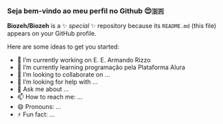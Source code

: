 ### Seja bem-vindo ao meu perfil no Github 😍🇧🇷


**Biozeh/Biozeh** is a ✨ _special_ ✨ repository because its `README.md` (this file) appears on your GitHub profile.

Here are some ideas to get you started:

- 🔭 I’m currently working on E. E. Armando Rizzo
- 🌱 I’m currently learning programação pela Plataforma Alura
- 👯 I’m looking to collaborate on ...
- 🤔 I’m looking for help with ...
- 💬 Ask me about ...
- 📫 How to reach me: ...
- 😄 Pronouns: ...
- ⚡ Fun fact: ...
